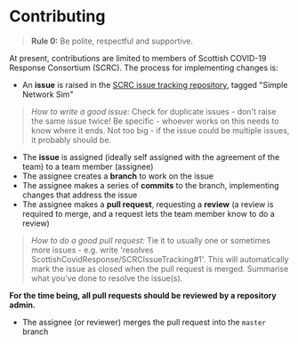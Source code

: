 # Contributing

> **Rule 0:** Be polite, respectful and supportive.

At present, contributions are limited to members of Scottish COVID-19 Response Consortium (SCRC). The process for implementing changes is:
- An **issue** is raised in the [SCRC issue tracking repository](https://github.com/ScottishCovidResponse/SCRCIssueTracking), tagged "Simple Network Sim"
> *How to write a good issue:* Check for duplicate issues - don't raise the same issue twice! Be specific - whoever works on this needs to know where it ends. Not too big - if the issue could be multiple issues, it probably should be.
- The **issue** is assigned (ideally self assigned with the agreement of the team) to a team member (assignee)
- The assignee creates a **branch** to work on the issue
- The assignee makes a series of **commits** to the branch, implementing changes that address the issue
- The assignee makes a **pull request**, requesting a **review** (a review is required to merge, and a request lets the team member know to do a review)
> *How to do a good pull request:* Tie it to usually one or sometimes more issues - e.g. write 'resolves ScottishCovidResponse/SCRCIssueTracking#1'. This will automatically mark the issue as closed when the pull request is merged. Summarise what you've done to resolve the issue(s).

**For the time being, all pull requests should be reviewed by a repository admin.**
- The assignee (or reviewer) merges the pull request into the `master` branch